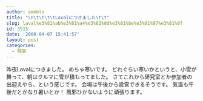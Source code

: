 ```yaml
---
author: ameblo
title: "\n\t\t\t\tLavalにつきました\t\t"
slug: laval%e3%81%ab%e3%81%a4%e3%81%8d%e3%81%be%e3%81%97%e3%81%9f
id: 3515
date: '2008-04-07 15:41:57'
layout: post
categories:
  - 随筆
---
```


昨夜Lavalにつきました。 めちゃ寒いです。 どれぐらい寒いかというと、小雪が舞って、朝はクルマに雪が積もってました。 さてこれから研究室とか参加者の出迎えやら、という感じです。 会場は午後から設営できるそうです。 気温も午後だとかなり暑いとか！ 風邪ひかないように頑張ります。